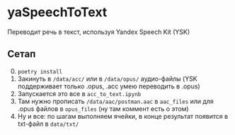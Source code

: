 # yaSpeechToText

Переводит речь в текст, используя Yandex Speech Kit (YSK)

## Сетап

0. `poetry install`
1. Закинуть в `/data/acc/` или в `/data/opus/` аудио-файлы (YSK поддерживает только .opus, .acc умею переводить в .opus) 
2. Запускается это все в `acc_to_text.ipynb`
3. Там нужно прописать `/data/aac/postman.aac` в `aac_files` или для .opus файлов в `opus_files` (ну там коммент есть о этом)
4. Ну и все: по шагам выполняем ячейки, в конце результат появится в txt-файл в `data/txt/`
